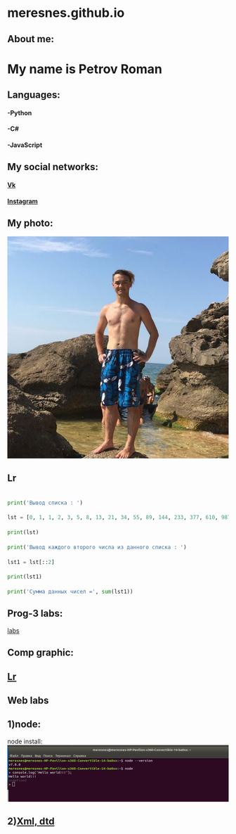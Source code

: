 ﻿# meresnes.github.io


## About me:


# My name is Petrov Roman



## Languages:

#### -Python  

#### -C#    

#### -JavaScript



## My social networks:

#### [Vk](https://vk.com/ramzess7878)  

#### [Instagram](https://www.instagram.com/meresnes/)
  


## My photo:
!['Ph'](https://github.com/meresnes/meresnes.github.io/raw/master/My.png)



## Lr
```python

print('Вывод списка : ')

lst = [0, 1, 1, 2, 3, 5, 8, 13, 21, 34, 55, 89, 144, 233, 377, 610, 987, 1597, 2584, 4181, 6765, 10946]

print(lst)

print('Вывод каждого второго числа из данного списка : ')

lst1 = lst[::2]

print(lst1)

print('Сумма данных чисел =', sum(lst1))


```

 
## Prog-3 labs:
[labs](https://github.com/meresnes/meresnes.github.io/raw/master/prog_3)
## Comp graphic:  
## [Lr](https://github.com/meresnes/meresnes.github.io/raw/master/Graphic/Labs)
## Web labs  
## 1)node: 
node install:
!['Screen'](https://github.com/meresnes/meresnes.github.io/raw/master/web/1_lab_node/node_screen.png)

  
## 2)[Xml, dtd](https://github.com/meresnes/meresnes.github.io/raw/master/web/2_lab_XML)